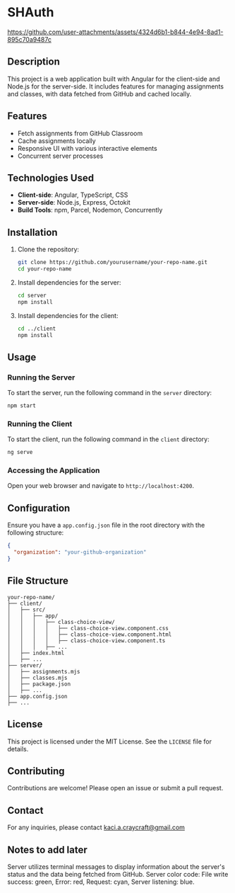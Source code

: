 # SHAuth

https://github.com/user-attachments/assets/4324d6b1-b844-4e94-8ad1-895c70a9487c

## Description
This project is a web application built with Angular for the client-side and Node.js for the server-side. It includes features for managing assignments and classes, with data fetched from GitHub and cached locally.

## Features
- Fetch assignments from GitHub Classroom
- Cache assignments locally
- Responsive UI with various interactive elements
- Concurrent server processes

## Technologies Used
- **Client-side**: Angular, TypeScript, CSS
- **Server-side**: Node.js, Express, Octokit
- **Build Tools**: npm, Parcel, Nodemon, Concurrently

## Installation

1. Clone the repository:
    ```sh
    git clone https://github.com/yourusername/your-repo-name.git
    cd your-repo-name
    ```

2. Install dependencies for the server:
    ```sh
    cd server
    npm install
    ```

3. Install dependencies for the client:
    ```sh
    cd ../client
    npm install
    ```

## Usage

### Running the Server
To start the server, run the following command in the `server` directory:
```sh
npm start
```

### Running the Client
To start the client, run the following command in the `client` directory:
```sh
ng serve
```

### Accessing the Application
Open your web browser and navigate to `http://localhost:4200`.

## Configuration
Ensure you have a `app.config.json` file in the root directory with the following structure:
```json
{
  "organization": "your-github-organization"
}
```

## File Structure
```
your-repo-name/
├── client/
│   ├── src/
│   │   ├── app/
│   │   │   ├── class-choice-view/
│   │   │   │   ├── class-choice-view.component.css
│   │   │   │   ├── class-choice-view.component.html
│   │   │   │   ├── class-choice-view.component.ts
│   │   │   ├── ...
│   ├── index.html
│   ├── ...
├── server/
│   ├── assignments.mjs
│   ├── classes.mjs
│   ├── package.json
│   ├── ...
├── app.config.json
├── ...
```

## License
This project is licensed under the MIT License. See the `LICENSE` file for details.

## Contributing
Contributions are welcome! Please open an issue or submit a pull request.

## Contact
For any inquiries, please contact kaci.a.craycraft@gmail.com



## Notes to add later
Server utilizes terminal messages to display information about the server's status and the data being fetched from GitHub. 
Server color code:
File write success: green, Error: red, Request: cyan, Server listening: blue.
